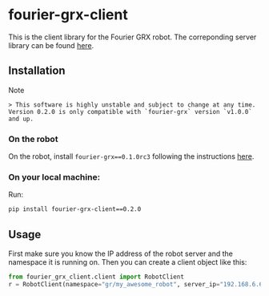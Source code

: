 # fourier-grx-client

This is the client library for the Fourier GRX robot. 
The correponding server library can be found [here](https://pypi.org/project/fourier-grx/0.1.1rc3/).

## Installation

> [!NOTE] 
    > This software is highly unstable and subject to change at any time. Version 0.2.0 is only compatible with `fourier-grx` version `v1.0.0` and up.


### On the robot

On the robot, install `fourier-grx==0.1.0rc3` following the instructions [here](https://github.com/FFTAI/Wiki-GRx-Deploy/tree/0.1.0rc3).

### On your local machine:

Run:

```bash
pip install fourier-grx-client==0.2.0
```

## Usage

First make sure you know the IP address of the robot server and the namespace it is running on. Then you can create a client object like this:
```python
from fourier_grx_client.client import RobotClient
r = RobotClient(namespace="gr/my_awesome_robot", server_ip="192.168.6.6")
```